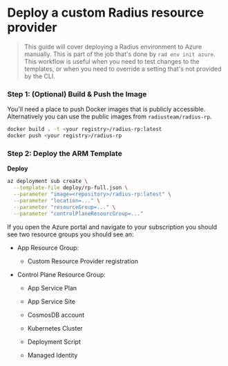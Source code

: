 # Deploy a custom Radius resource provider

> This guide will cover deploying a Radius environment to Azure manually. This is part of the job that's done by `rad env init azure`. This workflow is useful when you need to test changes to the templates, or when you need to override a setting that's not provided by the CLI.

### Step 1: (Optional) Build & Push the Image

You'll need a place to push Docker images that is publicly accessible. Alternatively you can use the public images from `radiusteam/radius-rp`.

```sh
docker build . -t <your registry>/radius-rp:latest
docker push <your registry>/radius-rp
```

### Step 2: Deploy the ARM Template

**Deploy**

```sh
az deployment sub create \
  --template-file deploy/rp-full.json \
  --parameter "image=<repository>/radius-rp:latest" \
  --parameter "location=..." \
  --parameter "resourceGroup=..." \
  --parameter "controlPlaneResourcGroup=..."
```

If you open the Azure portal and navigate to your subscription you should see two resource groups you should see an:

- App Resource Group:
  - Custom Resource Provider registration 

- Control Plane Resource Group:
  - App Service Plan
  - App Service Site
  - CosmosDB account

  - Kubernetes Cluster
  - Deployment Script
  - Managed Identity
